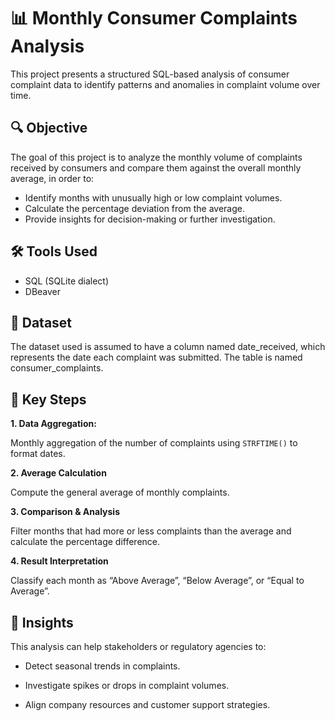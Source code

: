 # 📊 Monthly Consumer Complaints Analysis

This project presents a structured SQL-based analysis of consumer complaint data to identify patterns and anomalies in complaint volume over time.

## 🔍 Objective

The goal of this project is to analyze the monthly volume of complaints received by consumers and compare them against the overall monthly average, in order to:

- Identify months with unusually high or low complaint volumes.
- Calculate the percentage deviation from the average.
- Provide insights for decision-making or further investigation.

## 🛠️ Tools Used

- SQL (SQLite dialect)
- DBeaver

## 📁 Dataset

The dataset used is assumed to have a column named date_received, which represents the date each complaint was submitted. The table is named consumer_complaints.

## 📌 Key Steps
**1. Data Aggregation:**

Monthly aggregation of the number of complaints using `STRFTIME()` to format dates.

**2. Average Calculation**
  
Compute the general average of monthly complaints.

**3. Comparison & Analysis**
  
Filter months that had more or less complaints than the average and calculate the percentage difference.

**4. Result Interpretation**

Classify each month as “Above Average”, “Below Average”, or “Equal to Average”.

## 🧠 Insights
This analysis can help stakeholders or regulatory agencies to:

- Detect seasonal trends in complaints.

- Investigate spikes or drops in complaint volumes.

- Align company resources and customer support strategies.
